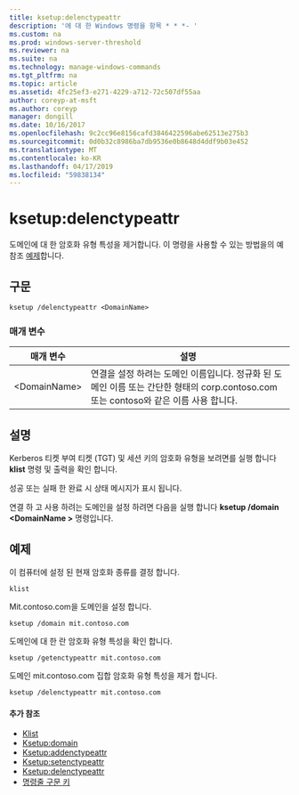 ```yaml
---
title: ksetup:delenctypeattr
description: '에 대 한 Windows 명령을 항목 * * *- '
ms.custom: na
ms.prod: windows-server-threshold
ms.reviewer: na
ms.suite: na
ms.technology: manage-windows-commands
ms.tgt_pltfrm: na
ms.topic: article
ms.assetid: 4fc25ef3-e271-4229-a712-72c507df55aa
author: coreyp-at-msft
ms.author: coreyp
manager: dongill
ms.date: 10/16/2017
ms.openlocfilehash: 9c2cc96e8156cafd3846422596abe62513e275b3
ms.sourcegitcommit: 0d0b32c8986ba7db9536e0b8648d4ddf9b03e452
ms.translationtype: MT
ms.contentlocale: ko-KR
ms.lasthandoff: 04/17/2019
ms.locfileid: "59838134"
---
```

# <a name="ksetupdelenctypeattr"></a>ksetup:delenctypeattr



도메인에 대 한 암호화 유형 특성을 제거합니다. 이 명령을 사용할 수 있는 방법을의 예 참조 [예제](#BKMK_Examples)합니다.

## <a name="syntax"></a>구문

```
ksetup /delenctypeattr <DomainName> 
```

### <a name="parameters"></a>매개 변수

|매개 변수|설명|
|---------|-----------|
|\<DomainName>|연결을 설정 하려는 도메인 이름입니다. 정규화 된 도메인 이름 또는 간단한 형태의 corp.contoso.com 또는 contoso와 같은 이름 사용 합니다.|

## <a name="remarks"></a>설명

Kerberos 티켓 부여 티켓 (TGT) 및 세션 키의 암호화 유형을 보려면를 실행 합니다 **klist** 명령 및 출력을 확인 합니다.

성공 또는 실패 한 완료 시 상태 메시지가 표시 됩니다.

연결 하 고 사용 하려는 도메인을 설정 하려면 다음을 실행 합니다 **ksetup /domain \<DomainName >** 명령입니다.

## <a name="BKMK_Examples"></a>예제

이 컴퓨터에 설정 된 현재 암호화 종류를 결정 합니다.
```
klist
```
Mit.contoso.com을 도메인을 설정 합니다.
```
ksetup /domain mit.contoso.com
```
도메인에 대 한 란 암호화 유형 특성을 확인 합니다.
```
ksetup /getenctypeattr mit.contoso.com
```
도메인 mit.contoso.com 집합 암호화 유형 특성을 제거 합니다.
```
ksetup /delenctypeattr mit.contoso.com
```

#### <a name="additional-references"></a>추가 참조

-   [Klist](klist.md)
-   [Ksetup:domain](ksetup-domain.md)
-   [Ksetup:addenctypeattr](ksetup-addenctypeattr.md)
-   [Ksetup:setenctypeattr](ksetup-setenctypeattr.md)
-   [Ksetup:delenctypeattr](ksetup-delenctypeattr.md)
-   [명령줄 구문 키](command-line-syntax-key.md)